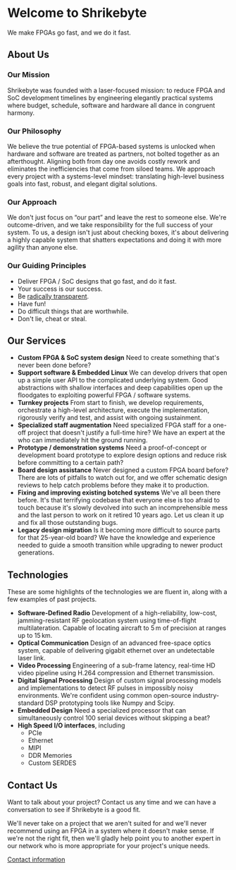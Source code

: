 # Welcome to Shrikebyte

We make FPGAs go fast, and we do it fast.

## About Us

### Our Mission

Shrikebyte was founded with a laser-focused mission: to reduce FPGA and SoC development timelines by engineering elegantly practical systems where budget, schedule, software and hardware all dance in congruent harmony.

### Our Philosophy

We believe the true potential of FPGA-based systems is unlocked when hardware and software are treated as partners, not bolted together as an afterthought. Aligning both from day one avoids costly rework and eliminates the inefficiencies that come from siloed teams. We approach every project with a systems-level mindset: translating high-level business goals into fast,
robust, and elegant digital solutions.

### Our Approach

We don't just focus on “our part” and leave the rest to someone else. We're outcome-driven, and we take responsibility for the full success of your system. To us, a design isn't just about checking boxes, it's about delivering a highly capable system that shatters expectations and doing it with more agility than anyone else.

### Our Guiding Principles

* Deliver FPGA / SoC designs that go fast, and do it fast.
* Your success is our success.
* Be [radically transparent](https://www.principles.com/principles/f6412dca-b3f9-4dd0-bb65-274869dd21ed).
* Have fun!
* Do difficult things that are worthwhile.
* Don't lie, cheat or steal.

## Our Services

* **Custom FPGA & SoC system design**
  Need to create something that's never been done before?
* **Support software & Embedded Linux**
  We can develop drivers that open up a simple user API to the complicated underlying system. Good abstractions with shallow interfaces and deep capabilities open up the floodgates to exploiting powerful FPGA / software systems.
* **Turnkey projects**
  From start to finish, we develop requirements, orchestrate a high-level architecture, execute the implementation, rigorously verify and test, and assist with ongoing sustainment.
* **Specialized staff augmentation**
  Need specialized FPGA staff for a one-off project that doesn't justify a full-time hire? We have an expert at the who can immediately hit the ground running.
* **Prototype / demonstration systems**
  Need a proof-of-concept or development board prototype to explore design options and reduce risk before committing to a certain path?
* **Board design assistance**
  Never designed a custom FPGA board before? There are lots of pitfalls to watch out for, and we offer schematic design reviews to help catch problems before they make it to production.
* **Fixing and improving existing botched systems**
  We've all been there before. It's that terrifying codebase that everyone else is too afraid to touch because it's slowly devolved into such an incomprehensible mess and the last person to work on it retired 10 years ago. Let us clean it up and fix all those outstanding bugs.
* **Legacy design migration**
  Is it becoming more difficult to source parts for that 25-year-old board? We have the knowledge and experience needed to guide a smooth transition while upgrading to newer product generations.

## Technologies

These are some highlights of the technologies we are fluent in, along with a
few examples of past projects.

* **Software-Defined Radio**
  Development of a high-reliability, low-cost, jamming-resistant RF geolocation system using time-of-flight multilateration. Capable of locating aircraft to 5 m of precision at ranges up to 15 km.
* **Optical Communication**
  Design of an advanced free-space optics system, capable of delivering gigabit ethernet over an undetectable laser link.
* **Video Processing**
  Engineering of a sub-frame latency, real-time HD video pipeline using H.264 compression and Ethernet transmission.
* **Digital Signal Processing**
  Design of custom signal processing models and implementations to detect RF pulses in impossibly noisy environments. We're confident using common open-source industry-standard DSP prototyping tools like Numpy and Scipy.
* **Embedded Design**
  Need a specialized processor that can simultaneously control 100 serial devices without skipping a beat?
* **High Speed I/O interfaces**, including
  * PCIe
  * Ethernet
  * MIPI
  * DDR Memories
  * Custom SERDES

## Contact Us

Want to talk about your project? Contact us any time and we can have a conversation to see if Shrikebyte is a good fit.

We'll never take on a project that we aren't suited for and we'll never recommend using an FPGA in a system where it doesn't make sense. If we're not the right fit, then we'll gladly help point you to another expert in our network who is more appropriate for your project's unique needs.

[Contact information](/contact/)
